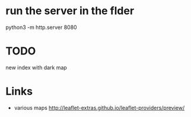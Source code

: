 
# run the server in the flder 
python3 -m http.server 8080

# TODO

new index with dark map

# Links
- various maps http://leaflet-extras.github.io/leaflet-providers/preview/
